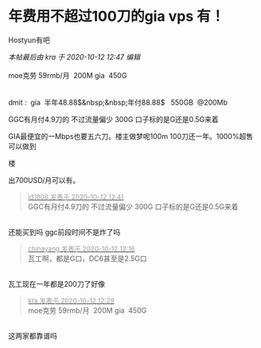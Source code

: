 # 年费用不超过100刀的gia vps 有！


Hostyun有吧

<i class="pstatus"> 本帖最后由 kra 于 2020-10-12 12:47 编辑 </i><br />
<br />
moe克劳 59rmb/月&nbsp;&nbsp;200M gia&nbsp;&nbsp;450G <br />
<br />
<br />
dmit :&nbsp;&nbsp;gia&nbsp;&nbsp;半年48.88$&nbsp;&nbsp;年付88.88$&nbsp; &nbsp;550GB&nbsp;&nbsp;@200Mb

GGC有月付4.9刀的 不过流量偏少 300G 口子标的是G还是0.5G来着

GIA最便宜的一Mbps也要五六刀。楼主做梦呢100m 100刀还一年。1000%超售可以做到

楼

出700USD/月可以有。

<div class="quote"><blockquote><font size="2"><a href="https://www.hostloc.com/forum.php?mod=redirect&amp;goto=findpost&amp;pid=9288814&amp;ptid=753357" target="_blank"><font color="#999999">id1806 发表于 2020-10-12 12:41</font></a></font><br />
GGC有月付4.9刀的 不过流量偏少 300G 口子标的是G还是0.5G来着</blockquote></div><br />
还能买到吗 ggc前段时间不是炸了吗<img id="aimg_EVsMX" onclick="zoom(this, this.src, 0, 0, 0)" class="zoom" src="https://cdn.jsdelivr.net/gh/hishis/forum-master/public/images/patch.gif" onmouseover="img_onmouseoverfunc(this)" onload="thumbImg(this)" border="0" alt="" />

<div class="quote"><blockquote><font size="2"><a href="https://www.hostloc.com/forum.php?mod=redirect&amp;goto=findpost&amp;pid=9288711&amp;ptid=753357" target="_blank"><font color="#999999">chinayang 发表于 2020-10-12 12:16</font></a></font><br />
瓦工啊，都是G口，DC6甚至是2.5G口</blockquote></div><br />
瓦工现在一年都是200刀了好像<img id="aimg_h82dg" onclick="zoom(this, this.src, 0, 0, 0)" class="zoom" src="https://cdn.jsdelivr.net/gh/hishis/forum-master/public/images/patch.gif" onmouseover="img_onmouseoverfunc(this)" onload="thumbImg(this)" border="0" alt="" />

<div class="quote"><blockquote><font size="2"><a href="https://www.hostloc.com/forum.php?mod=redirect&amp;goto=findpost&amp;pid=9288770&amp;ptid=753357" target="_blank"><font color="#999999">kra 发表于 2020-10-12 12:29</font></a></font><br />
moe克劳 59rmb/月&nbsp;&nbsp;200M gia&nbsp;&nbsp;450G </blockquote></div><br />
这两家都靠谱吗<img id="aimg_dmDk6" onclick="zoom(this, this.src, 0, 0, 0)" class="zoom" src="https://cdn.jsdelivr.net/gh/hishis/forum-master/public/images/patch.gif" onmouseover="img_onmouseoverfunc(this)" onload="thumbImg(this)" border="0" alt="" />
